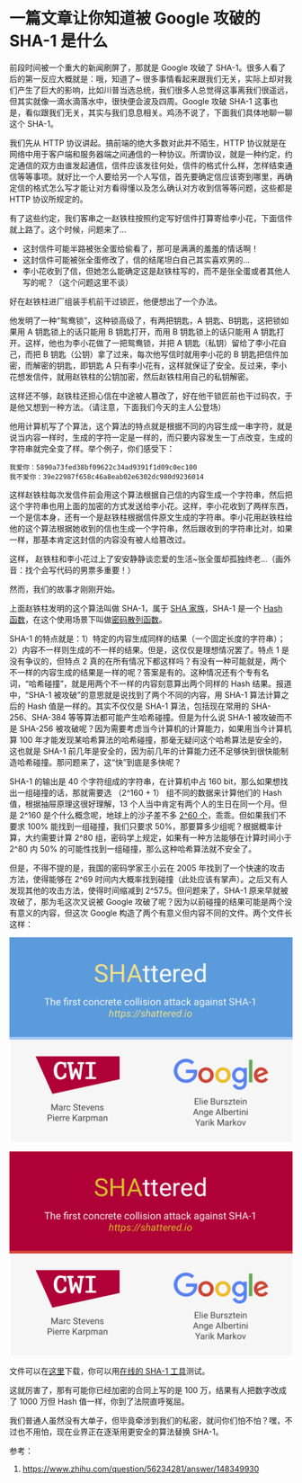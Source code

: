 # 一篇文章让你知道被 Google 攻破的 SHA-1 是什么

前段时间被一个重大的新闻刷屏了，那就是 Google 攻破了 SHA-1。很多人看了后的第一反应大概就是：哦，知道了~ 很多事情看起来跟我们无关，实际上却对我们产生了巨大的影响，比如川普当选总统，我们很多人总觉得这事离我们很遥远，但其实就像一滴水滴落水中，很快便会波及四周。Google 攻破 SHA-1 这事也是，看似跟我们无关，其实与我们息息相关。鸡汤不说了，下面我们具体地聊一聊这个 SHA-1。

我们先从 HTTP 协议讲起。搞前端的绝大多数对此并不陌生，HTTP 协议就是在网络中用于客户端和服务器端之间通信的一种协议。所谓协议，就是一种约定，约定通信的双方由谁发起通信，信件应该发往何处，信件的格式什么样，怎样结束通信等等事项。就好比一个人要给另一个人写信，首先要确定信应该寄到哪里，再确定信的格式怎么写才能让对方看得懂以及怎么确认对方收到信等等问题，这些都是 HTTP 协议所规定的。

有了这些约定，我们客串之一赵铁柱按照约定写好信件打算寄给李小花，下面信件就上路了。这个时候，问题来了...

- 这封信件可能半路被张全蛋给偷看了，那可是满满的羞羞的情话啊！
- 这封信件可能被张全蛋修改了，信的结尾坦白自己其实喜欢男的...
- 李小花收到了信，但她怎么能确定这是赵铁柱写的，而不是张全蛋或者其他人写的呢？（这个问题这里不谈）

好在赵铁柱进厂组装手机前干过锁匠，他便想出了一个办法。

他发明了一种“鸳鸯锁”，这种锁高级了，有两把钥匙，A 钥匙、B钥匙，这把锁如果用 A 钥匙锁上的话只能用 B 钥匙打开，而用 B 钥匙锁上的话只能用 A 钥匙打开。这样，他也为李小花做了一把鸳鸯锁，并把 A 钥匙（私钥）留给了李小花自己，而把 B 钥匙（公钥）拿了过来，每次他写信时就用李小花的 B 钥匙把信件加密，而解密的钥匙，即钥匙 A 只有李小花有，这样就保证了安全。反过来，李小花想发信件，就用赵铁柱的公钥加密，然后赵铁柱用自己的私钥解密。

这样还不够，赵铁柱还担心信在中途被人篡改了，好在他干锁匠前也干过码农，于是他又想到一种方法。（请注意，下面我们今天的主人公登场）

他用计算机写了个算法，这个算法的特点就是根据不同的内容生成一串字符，就是说当内容一样时，生成的字符一定是一样的，而只要内容发生一丁点改变，生成的字符串就完全变了样。举个例子，你们感受下：

```
我爱你：5890a73fed38bf09622c34ad9391f1d09c0ec100
我不爱你：39e22987f658c46a8eab02e6302dc980d9236014
```

这样赵铁柱每次发信件前会用这个算法根据自己信的内容生成一个字符串，然后把这个字符串也用上面的加密的方式发送给李小花。这样，李小花收到了两样东西，一个是信本身，还有一个是赵铁柱根据信件原文生成的字符串。李小花用赵铁柱给他的这个算法根据她收到的信也生成一个字符串，然后跟收到的字符串比对，如果一样，那基本肯定这封信的内容没有被人给篡改过。

这样， 赵铁柱和李小花过上了安安静静谈恋爱的生活~张全蛋却孤独终老...（画外音：找个会写代码的男票多重要！）

然而，我们的故事才刚刚开始。

上面赵铁柱发明的这个算法叫做 SHA-1，属于 [SHA 家族](https://zh.wikipedia.org/wiki/SHA%E5%AE%B6%E6%97%8F)，SHA-1 是一个 [Hash 函数](https://zh.wikipedia.org/wiki/%E6%95%A3%E5%88%97%E5%87%BD%E6%95%B8)，在这个使用场景下叫做[密码散列函数](https://zh.wikipedia.org/wiki/%E5%AF%86%E7%A2%BC%E9%9B%9C%E6%B9%8A%E5%87%BD%E6%95%B8)。

SHA-1 的特点就是：1）特定的内容生成同样的结果（一个固定长度的字符串）；2）内容不一样则生成的不一样的结果。但是，这仅仅是理想情况罢了。特点 1 是没有争议的，但特点 2 真的在所有情况下都这样吗？有没有一种可能就是，两个不一样的内容生成的结果是一样的呢？答案是有的。这种情况还有个专有名词，“哈希碰撞”，就是用两个不一样的内容刻意算出两个同样的 Hash 结果。报道中，“SHA-1 被攻破”的意思就是说找到了两个不同的内容，用 SHA-1 算法计算之后的 Hash 值是一样的。其实不仅仅是 SHA-1 算法，包括现在常用的 SHA-256、SHA-384 等等算法都可能产生哈希碰撞。但是为什么说 SHA-1 被攻破而不是 SHA-256 被攻破呢？因为需要考虑当今计算机的计算能力，如果用当今计算机算 100 年才能发现某哈希算法的哈希碰撞，那毫无疑问这个哈希算法是安全的，这也就是 SHA-1 前几年是安全的，因为前几年的计算能力还不足够快到很快能制造哈希碰撞。那问题来了，这“快”到底是多快呢？

SHA-1 的输出是 40 个字符组成的字符串，在计算机中占 160 bit，那么如果想找出一组碰撞的话，那就需要选 （2^160 + 1） 组不同的数据来计算他们的 Hash 值，根据抽屉原理这很好理解，13 个人当中肯定有两个人的生日在同一个月。但是 2^160 是个什么概念呢，地球上的沙子差不多 [2^60 个](https://www.zhihu.com/question/27720051)，乖乖。但如果我们不要求 100% 能找到一组碰撞，我们只要求 50%，那要算多少组呢？根据概率计算，大约需要计算 2^80 组，密码学上规定，如果有一种方法能够在计算时间小于 2^80 内 50% 的可能性找到一组碰撞，那么这种哈希算法就不安全了。

但是，不得不提的是，我国的密码学家王小云在 2005 年找到了一个快速的攻击方法，使得能够在 2^69 时间内大概率找到碰撞（此处应该有掌声）。之后又有人发现其他的攻击方法，使得时间缩减到 2^57.5。但问题来了，SHA-1 原来早就被攻破了，那为毛这次又说被 Google 攻破了呢？因为以前碰撞的结果可能是两个没有意义的内容，但这次 Google 构造了两个有意义但内容不同的文件。两个文件长这样：

![](./res/shattered-1.jpg)

![](./res/shattered-2.png)

文件可以在[这里](https://shattered.it/)下载，你可以用[在线的 SHA-1 工具](http://www.fileformat.info/tool/hash.htm)测试。

这就厉害了，那有可能你已经加密的合同上写的是 100 万，结果有人把数字改成了 1000 万但 Hash 值一样，你到了法院直呼冤屈。

我们普通人虽然没有大单子，但毕竟牵涉到我们的私密，就问你们怕不怕？嘿，不过也不用怕，现在业界正在逐渐用更安全的算法替换 SHA-1。


参考：

1. <https://www.zhihu.com/question/56234281/answer/148349930>
